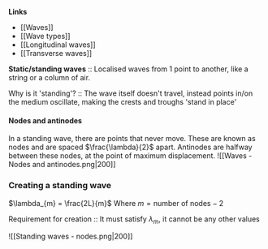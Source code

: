 **Links**
- [[Waves]] 
- [[Wave types]] 
- [[Longitudinal waves]] 
- [[Transverse waves]] 

**Static/standing waves** :: Localised waves from 1 point to another, like a string or a column of air.

Why is it 'standing'? :: The wave itself doesn't travel, instead points in/on the medium oscillate, making the crests and troughs 'stand in place'

#### Nodes and antinodes
In a standing wave, there are points that never move.
These are known as nodes and are spaced $\frac{\lambda}{2}$ apart.
Antinodes are halfway between these nodes, at the point of maximum displacement.
![[Waves - Nodes and antinodes.png|200]]


### Creating a standing wave
$\lambda_{m} = \frac{2L}{m}$
Where $m = \text{number of nodes} - 2$

Requirement for creation :: It must satisfy $\lambda_{m}$, it cannot be any other values

![[Standing waves - nodes.png|200]]
